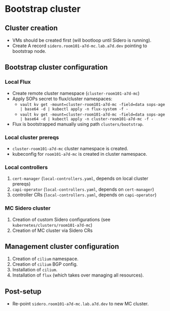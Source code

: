 # Bootstrap cluster

## Cluster creation

- VMs should be created first (will bootloop until Sidero is running).
- Create A record `sidero.room101-a7d-mc.lab.a7d.dev` pointing to bootstrap node.

## Bootstrap cluster configuration

### Local Flux

- Create remote cluster namespace (`cluster-room101-a7d-mc`)
- Apply SOPs secret to flux/cluster namespaces:
  - `vault kv get -mount=cluster-room101-a7d-mc -field=data sops-age | base64 -d | kubectl apply -n flux-system -f -`
  - `vault kv get -mount=cluster-room101-a7d-mc -field=data sops-age | base64 -d | kubectl apply -n cluster-room101-a7d-mc -f -`
- Flux is bootstrapped manually using path `clusters/bootstrap`.

### Local cluster prereqs

- `cluster-room101-a7d-mc` cluster namespace is created.
- kubeconfig for `room101-a7d-mc` is created in cluster namespace.

### Local controllers

1. `cert-manager` (`local-controllers.yaml`, depends on local cluster prereqs)
2. `capi-operator` (`local-controllers.yaml`, depends on `cert-manager`)
3. controller CRs (`local-controllers.yaml`, depends on `capi-operator`)

### MC Sidero cluster

1. Creation of custom Sidero configurations (see `kubernetes/clusters/room101-a7d-mc`)
2. Creation of MC cluster via Sidero CRs

## Management cluster configuration

1. Creation of `cilium` namespace.
2. Creation of `cilium` BGP config.
3. Installation of `cilium`.
4. Installation of `flux` (which takes over managing all resources).

## Post-setup

- Re-point `sidero.room101-a7d-mc.lab.a7d.dev` to new MC cluster.
